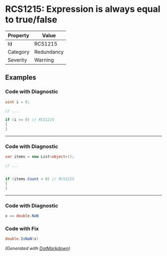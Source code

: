 # RCS1215: Expression is always equal to true/false

| Property | Value      |
| -------- | ---------- |
| Id       | RCS1215    |
| Category | Redundancy |
| Severity | Warning    |

## Examples

### Code with Diagnostic

```csharp
uint i = 0;

// ...

if (i >= 0) // RCS1215
{
}
```

- - -

### Code with Diagnostic

```csharp
var items = new List<object>();

// ...


if (items.Count < 0) // RCS1215
{
}
```

- - -

### Code with Diagnostic

```csharp
x == double.NaN
```

### Code with Fix

```csharp
double.IsNaN(x)
```


*\(Generated with [DotMarkdown](http://github.com/JosefPihrt/DotMarkdown)\)*